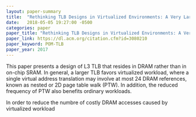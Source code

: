 ```yaml
---
layout: paper-summary
title:  "Rethinking TLB Designs in Virtualized Environments: A Very Large Part-of-Memory TLB"
date:   2018-05-05 19:27:00 -0500
categories: paper
paper_title: "Rethinking TLB Designs in Virtualized Environments: A Very Large Part-of-Memory TLB"
paper_link: https://dl.acm.org/citation.cfm?id=3080210
paper_keyword: POM-TLB
paper_year: 2017
---
```


This paper presents a design of L3 TLB that resides in DRAM rather than in on-chip SRAM. 
In general, a larger TLB favors virtualized workload, where a single virtual address translation 
may involve at most 24 DRAM references, known as nested or 2D page table walk (PTW). In addition, 
the reduced frequency of PTW also benefits ordinary workloads.

In order to 
reduce the numbre of costly DRAM accesses caused by virtualized workload 
